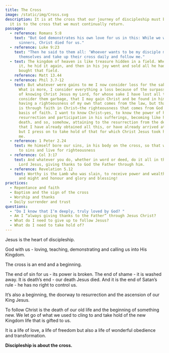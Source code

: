 ```yaml
---
title: The Cross
image: /static/img/Cross.svg
description: It is at the cross that our journey of discipleship must begin, and
  it is to the cross that we must continually return.
passages:
  - reference: Romans 5:8
    text: "But God demonstrates his own love for us in this: While we were still
      sinners, Christ died for us."
  - reference: Luke 9:23
    text: "Then he said to them all: ‘Whoever wants to be my disciple must deny
      themselves and take up their cross daily and follow me."
  - text: The kingdom of heaven is like treasure hidden in a field. When a man found
      it, he hid it again, and then in his joy went and sold all he had and
      bought that field.
    reference: Matt 13.44
  - reference: Phil 3.7-12
    text: But whatever were gains to me I now consider loss for the sake of Christ.
      What is more, I consider everything a loss because of the surpassing worth
      of knowing Christ Jesus my Lord, for whose sake I have lost all things. I
      consider them garbage, that I may gain Christ and be found in him, not
      having a righteousness of my own that comes from the law, but that which
      is through faith in Christ—the righteousness that comes from God on the
      basis of faith. I want to know Christ—yes, to know the power of his
      resurrection and participation in his sufferings, becoming like him in his
      death, and so, somehow, attaining to the resurrection from the dead. Not
      that I have already obtained all this, or have already arrived at my goal,
      but I press on to take hold of that for which Christ Jesus took hold of
      me.
  - reference: 1 Peter 2.24
    text: He himself bore our sins, in his body on the cross, so that we might die
      to sins and live for righteousness
  - reference: Col 3:17
    text: And whatever you do, whether in word or deed, do it all in the name of the
      Lord Jesus, giving thanks to God the Father through him.
  - reference: Revelation 5.12
    text: Worthy is the Lamb who was slain, to receive power and wealth and wisdom
      and might and honour and glory and blessing!
practices:
  - Repentance and faith
  - Baptism and the sign of the cross
  - Worship and thanks
  - Daily surrender and trust
questions:
  - "Do I know that I‘m deeply, truly loved by God? "
  - Am I “always giving thanks to the Father” through Jesus Christ?
  - What do I need to give up to follow Jesus?
  - What do I need to take hold of?
---
```

Jesus is the heart of discipleship.

God with us - loving, teaching, demonstrating and calling us into His Kingdom.

The cross is an end and a beginning.

The end of sin for us - its power is broken. The end of shame - it is washed away. It is death’s end - our death Jesus died. And it is the end of Satan’s rule - he has no right to control us.

It’s also a beginning, the doorway to resurrection and the ascension of our King Jesus.

To follow Christ is the death of our old life and the beginning of something new. We let go of what we used to cling to and take hold of the new Kingdom life that is gifted to us.

It is a life of love, a life of freedom but also a life of wonderful obedience and transformation.

**Discipleship is about the cross.**